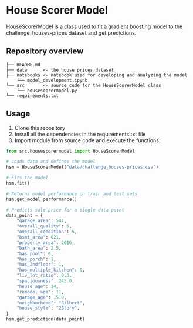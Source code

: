 # House Scorer Model

HouseScorerModel is a class used to fit a gradient boosting model to the challenge_houses-prices dataset and get predictions.

## Repository overview

```
├── README.md
├── data      <- the house prices dataset
├── notebooks <- notebook used for developing and analyzing the model
    └── model_development.ipynb 
└── src       <- source code for the HouseScorerModel class   
    └── housescorermodel.py
└── requirements.txt
```

## Usage
1) Clone this repository
2) Install all the dependencies in the requirements.txt file
3) Import module from source code and execute the functions:

```python
from src.housescorermodel import HouseScorerModel

# Loads data and defines the model
hsm = HouseScorerModel("data/challenge_houses-prices.csv")

# Fits the model
hsm.fit()

# Returns model performance on train and test sets
hsm.get_model_performance()

# Predicts sale price for a single data point
data_point = {
    "garage_area": 547,
    "overall_quality": 6,
    "overall_condition": 5,
    "bsmt_area": 621,
    "property_area": 2016,
    "bath_area": 2.5,
    "has_pool": 0,
    "has_porch": 1,
    "has_2ndfloor": 1,
    "has_multiple_kitchen": 0,
    "liv_lot_ratio": 0.0,
    "spaciousness": 245.0,
    "house_age": 14,
    "remodel_age": 11,
    "garage_age": 15.0,
    "neighborhood": "Gilbert",
    "house_style": "2Story",
}
hsm.get_prediction(data_point)
```
